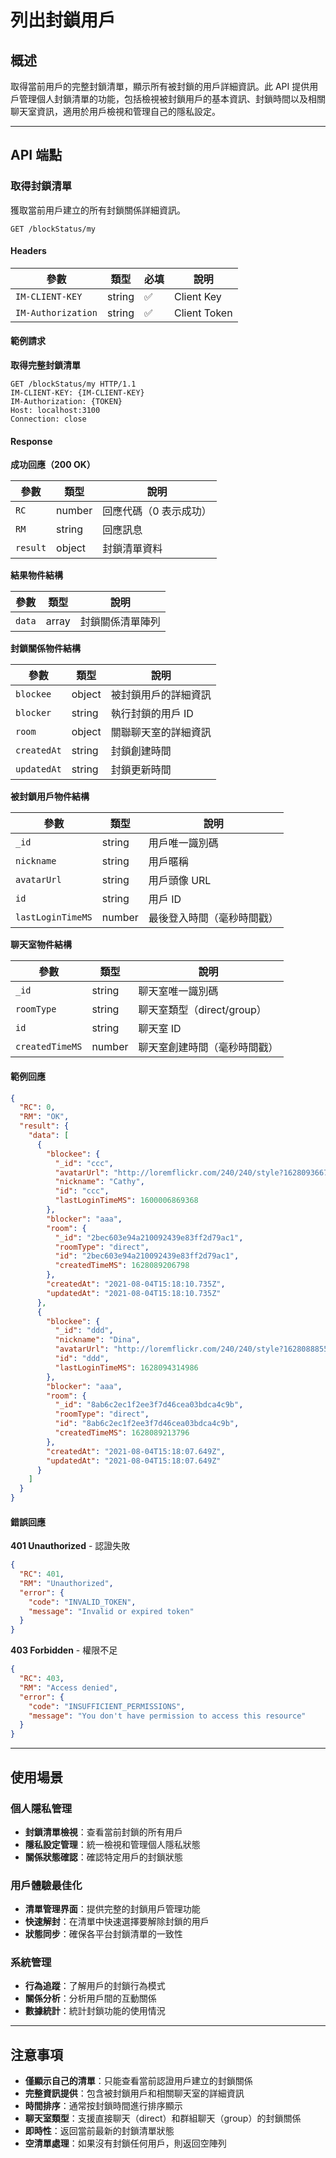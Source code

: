 # 列出封鎖用戶

## 概述

取得當前用戶的完整封鎖清單，顯示所有被封鎖的用戶詳細資訊。此 API 提供用戶管理個人封鎖清單的功能，包括檢視被封鎖用戶的基本資訊、封鎖時間以及相關聊天室資訊，適用於用戶檢視和管理自己的隱私設定。

------

## API 端點

### 取得封鎖清單

獲取當前用戶建立的所有封鎖關係詳細資訊。

```http
GET /blockStatus/my
```

#### Headers

| 參數               | 類型   | 必填 | 說明           |
| ------------------ | ------ | ---- | -------------- |
| `IM-CLIENT-KEY`    | string | ✅    | Client Key     |
| `IM-Authorization` | string | ✅    | Client Token   |

#### 範例請求

**取得完整封鎖清單**

```http
GET /blockStatus/my HTTP/1.1
IM-CLIENT-KEY: {IM-CLIENT-KEY}
IM-Authorization: {TOKEN}
Host: localhost:3100
Connection: close
```

#### Response

**成功回應（200 OK）**

| 參數     | 類型   | 說明                   |
| -------- | ------ | ---------------------- |
| `RC`     | number | 回應代碼（0 表示成功） |
| `RM`     | string | 回應訊息               |
| `result` | object | 封鎖清單資料           |

**結果物件結構**

| 參數   | 類型  | 說明               |
| ------ | ----- | ------------------ |
| `data` | array | 封鎖關係清單陣列   |

**封鎖關係物件結構**

| 參數        | 類型   | 說明                          |
| ----------- | ------ | ----------------------------- |
| `blockee`   | object | 被封鎖用戶的詳細資訊          |
| `blocker`   | string | 執行封鎖的用戶 ID             |
| `room`      | object | 關聯聊天室的詳細資訊          |
| `createdAt` | string | 封鎖創建時間                  |
| `updatedAt` | string | 封鎖更新時間                  |

**被封鎖用戶物件結構**

| 參數              | 類型   | 說明                          |
| ----------------- | ------ | ----------------------------- |
| `_id`             | string | 用戶唯一識別碼                |
| `nickname`        | string | 用戶暱稱                      |
| `avatarUrl`       | string | 用戶頭像 URL                  |
| `id`              | string | 用戶 ID                       |
| `lastLoginTimeMS` | number | 最後登入時間（毫秒時間戳）    |

**聊天室物件結構**

| 參數            | 類型   | 說明                              |
| --------------- | ------ | --------------------------------- |
| `_id`           | string | 聊天室唯一識別碼                  |
| `roomType`      | string | 聊天室類型（direct/group）        |
| `id`            | string | 聊天室 ID                         |
| `createdTimeMS` | number | 聊天室創建時間（毫秒時間戳）      |

#### 範例回應

```json
{
  "RC": 0,
  "RM": "OK",
  "result": {
    "data": [
      {
        "blockee": {
          "_id": "ccc",
          "avatarUrl": "http://loremflickr.com/240/240/style?1628093667",
          "nickname": "Cathy",
          "id": "ccc",
          "lastLoginTimeMS": 1600006869368
        },
        "blocker": "aaa",
        "room": {
          "_id": "2bec603e94a210092439e83ff2d79ac1",
          "roomType": "direct",
          "id": "2bec603e94a210092439e83ff2d79ac1",
          "createdTimeMS": 1628089206798
        },
        "createdAt": "2021-08-04T15:18:10.735Z",
        "updatedAt": "2021-08-04T15:18:10.735Z"
      },
      {
        "blockee": {
          "_id": "ddd",
          "nickname": "Dina",
          "avatarUrl": "http://loremflickr.com/240/240/style?1628088855",
          "id": "ddd",
          "lastLoginTimeMS": 1628094314986
        },
        "blocker": "aaa",
        "room": {
          "_id": "8ab6c2ec1f2ee3f7d46cea03bdca4c9b",
          "roomType": "direct",
          "id": "8ab6c2ec1f2ee3f7d46cea03bdca4c9b",
          "createdTimeMS": 1628089213796
        },
        "createdAt": "2021-08-04T15:18:07.649Z",
        "updatedAt": "2021-08-04T15:18:07.649Z"
      }
    ]
  }
}
```

#### 錯誤回應

**401 Unauthorized** - 認證失敗

```json
{
  "RC": 401,
  "RM": "Unauthorized",
  "error": {
    "code": "INVALID_TOKEN",
    "message": "Invalid or expired token"
  }
}
```

**403 Forbidden** - 權限不足

```json
{
  "RC": 403,
  "RM": "Access denied",
  "error": {
    "code": "INSUFFICIENT_PERMISSIONS",
    "message": "You don't have permission to access this resource"
  }
}
```

------

## 使用場景

### 個人隱私管理
- **封鎖清單檢視**：查看當前封鎖的所有用戶
- **隱私設定管理**：統一檢視和管理個人隱私狀態
- **關係狀態確認**：確認特定用戶的封鎖狀態

### 用戶體驗最佳化
- **清單管理界面**：提供完整的封鎖用戶管理功能
- **快速解封**：在清單中快速選擇要解除封鎖的用戶
- **狀態同步**：確保各平台封鎖清單的一致性

### 系統管理
- **行為追蹤**：了解用戶的封鎖行為模式
- **關係分析**：分析用戶間的互動關係
- **數據統計**：統計封鎖功能的使用情況

------

## 注意事項

- **僅顯示自己的清單**：只能查看當前認證用戶建立的封鎖關係
- **完整資訊提供**：包含被封鎖用戶和相關聊天室的詳細資訊
- **時間排序**：通常按封鎖時間進行排序顯示
- **聊天室類型**：支援直接聊天（direct）和群組聊天（group）的封鎖關係
- **即時性**：返回當前最新的封鎖清單狀態
- **空清單處理**：如果沒有封鎖任何用戶，則返回空陣列
